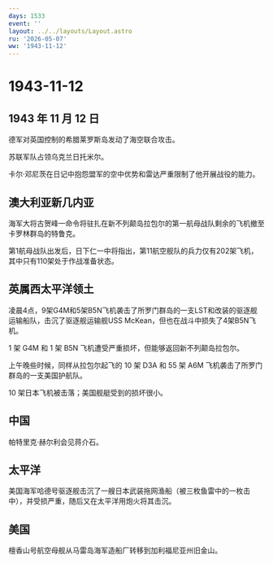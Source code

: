 ```yaml
---
days: 1533
event: ''
layout: ../../layouts/Layout.astro
ru: '2026-05-07'
ww: '1943-11-12'
---
```


# 1943-11-12

## 1943 年 11 月 12 日

德军对英国控制的希腊莱罗斯岛发动了海空联合攻击。

苏联军队占领乌克兰日托米尔。

卡尔·邓尼茨在日记中抱怨盟军的空中优势和雷达严重限制了他开展战役的能力。

## 澳大利亚新几内亚

海军大将古贺峰一命令将驻扎在新不列颠岛拉包尔的第一航母战队剩余的飞机撤至卡罗林群岛的特鲁克。

第1航母战队出发后，日下仁一中将指出，第11航空舰队的兵力仅有202架飞机，其中只有110架处于作战准备状态。

## 英属西太平洋领土

凌晨4点，9架G4M和5架B5N飞机袭击了所罗门群岛的一支LST和改装的驱逐舰运输船队，击沉了驱逐舰运输舰USS
McKean，但也在战斗中损失了4架B5N飞机。

1 架 G4M 和 1 架 B5N 飞机遭受严重损坏，但能够返回新不列颠岛拉包尔。

上午晚些时候，同样从拉包尔起飞的 10 架 D3A 和 55 架 A6M
飞机袭击了所罗门群岛的一支美国护航队。

10 架日本飞机被击落；美国舰艇受到的损坏很小。

## 中国

帕特里克·赫尔利会见蒋介石。

## 太平洋

美国海军哈德号驱逐舰击沉了一艘日本武装拖网渔船（被三枚鱼雷中的一枚击中），并受损严重，随后又在太平洋用炮火将其击沉。

## 美国

檀香山号航空母舰从马雷岛海军造船厂转移到加利福尼亚州旧金山。